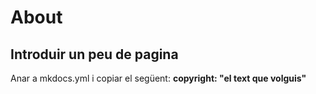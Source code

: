 # About

## Introduir un peu de pagina

Anar a mkdocs.yml i copiar el següent: **copyright: "el text que volguis"**